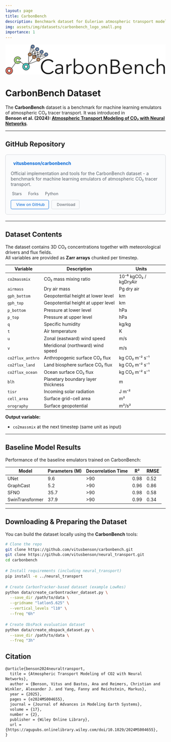 ```yaml
---
layout: page
title: CarbonBench
description: Benchmark dataset for Eulerian atmospheric transport models
img: assets/img/datasets/carbonbench_logo_small.png
importance: 1
---
```


![CarbonBench](/assets/img/datasets/carbonbench_logo.png)


# CarbonBench Dataset

The **CarbonBench** dataset is a benchmark for machine learning emulators of atmospheric CO₂ tracer transport. It was introduced in  
**Benson et al. (2024): [Atmospheric Transport Modeling of CO₂ with Neural Networks](https://agupubs.onlinelibrary.wiley.com/doi/10.1029/2024MS004655)**.

---

## GitHub Repository

<div class="github-card">
  <div class="github-header">
    <i class="fa-brands fa-github"></i>
    <a href="https://github.com/vitusbenson/carbonbench" target="_blank">
      <strong>vitusbenson/carbonbench</strong>
    </a>
  </div>
  <div class="github-description">
    <p>Official implementation and tools for the CarbonBench dataset - a benchmark for machine learning emulators of atmospheric CO₂ tracer transport.</p>
  </div>
  <div class="github-stats">
    <span class="stat">
      <i class="fa-solid fa-star"></i> 
      <span class="stat-text">Stars</span>
    </span>
    <span class="stat">
      <i class="fa-solid fa-code-fork"></i>
      <span class="stat-text">Forks</span>
    </span>
    <span class="stat">
      <i class="fa-solid fa-circle-dot"></i>
      <span class="stat-text">Python</span>
    </span>
  </div>
  <div class="github-links">
    <a href="https://github.com/vitusbenson/carbonbench" class="btn btn-outline-primary btn-sm" target="_blank">
      <i class="fa-brands fa-github"></i> View on GitHub
    </a>
    <a href="https://github.com/vitusbenson/carbonbench/archive/refs/heads/main.zip" class="btn btn-outline-secondary btn-sm" target="_blank">
      <i class="fa-solid fa-download"></i> Download
    </a>
  </div>
</div>

<style>
.github-card {
  border: 1px solid #d1d5da;
  border-radius: 6px;
  padding: 16px;
  margin: 20px 0;
  background-color: #fafbfc;
}

.github-header {
  margin-bottom: 8px;
}

.github-header i {
  margin-right: 8px;
  font-size: 1.2em;
}

.github-header a {
  text-decoration: none;
  color: #0366d6;
}

.github-header a:hover {
  text-decoration: underline;
}

.github-description {
  margin-bottom: 12px;
  color: #586069;
}

.github-stats {
  display: flex;
  gap: 16px;
  margin-bottom: 12px;
  font-size: 0.9em;
  color: #586069;
}

.stat {
  display: flex;
  align-items: center;
  gap: 4px;
}

.github-links {
  display: flex;
  gap: 8px;
}

.btn {
  display: inline-flex;
  align-items: center;
  gap: 4px;
  padding: 6px 12px;
  border-radius: 4px;
  text-decoration: none;
  font-size: 0.875em;
  transition: all 0.2s;
}

.btn-outline-primary {
  color: #0366d6;
  border: 1px solid #0366d6;
  background-color: transparent;
}

.btn-outline-primary:hover {
  background-color: #0366d6;
  color: white;
}

.btn-outline-secondary {
  color: #586069;
  border: 1px solid #d1d5da;
  background-color: transparent;
}

.btn-outline-secondary:hover {
  background-color: #f6f8fa;
}
</style>

---

## Dataset Contents

The dataset contains 3D CO₂ concentrations together with meteorological drivers and flux fields.  
All variables are provided as **Zarr arrays** chunked per timestep.

| Variable         | Description                                   | Units                         |
|------------------|-----------------------------------------------|-------------------------------|
| `co2massmix`     | CO₂ mass mixing ratio                         | 10⁻⁶ kgCO₂ / kgDryAir         |
| `airmass`        | Dry air mass                                  | Pg dry air                    |
| `gph_bottom`     | Geopotential height at lower level            | km                            |
| `gph_top`        | Geopotential height at upper level            | km                            |
| `p_bottom`       | Pressure at lower level                       | hPa                           |
| `p_top`          | Pressure at upper level                       | hPa                           |
| `q`              | Specific humidity                             | kg/kg                         |
| `t`              | Air temperature                               | K                             |
| `u`              | Zonal (eastward) wind speed                   | m/s                           |
| `v`              | Meridional (northward) wind speed             | m/s                           |
| `co2flux_anthro` | Anthropogenic surface CO₂ flux                | kg CO₂ m⁻² s⁻¹                |
| `co2flux_land`   | Land biosphere surface CO₂ flux               | kg CO₂ m⁻² s⁻¹                |
| `co2flux_ocean`  | Ocean surface CO₂ flux                        | kg CO₂ m⁻² s⁻¹                |
| `blh`            | Planetary boundary layer thickness            | m                             |
| `tisr`           | Incoming solar radiation                      | J m⁻²                         |
| `cell_area`      | Surface grid-cell area                        | m²                            |
| `orography`      | Surface geopotential                          | m²/s²                         |

**Output variable:**  
- `co2massmix` at the next timestep (same unit as input)

---

## Baseline Model Results

Performance of the baseline emulators trained on CarbonBench:

| Model                | Parameters (M) | Decorrelation Time | R²    | RMSE |
|----------------------|----------------|--------------------|-------|------|
| UNet               | 9.6            | >90                | 0.98  | 0.52 |
| GraphCast        | 5.2            | >90                | 0.96  | 0.86 |
| SFNO            | 35.7           | >90                | 0.98  | 0.58 |
| SwinTransformer   | 37.9           | >90                | 0.99  | 0.34 |


---

## Downloading & Preparing the Dataset

You can build the dataset locally using the **CarbonBench** tools:

```bash
# Clone the repo
git clone https://github.com/vitusbenson/carbonbench.git
git clone https://github.com/vitusbenson/neural_transport.git
cd carbonbench

# Install requirements (including neural_transport)
pip install -e ../neural_transport

# Create CarbonTracker-based dataset (example LowRes)
python data/create_carbontracker_dataset.py \
  --save_dir /path/to/data \
  --gridname "latlon5.625" \
  --vertical_levels "l10" \
  --freq "6h"

# Create ObsPack evaluation dataset
python data/create_obspack_dataset.py \
  --save_dir /path/to/data \
  --freq "3h"
```



## Citation

```
@article{benson2024neuraltransport,
  title = {Atmospheric Transport Modeling of CO2 with Neural Networks},
  author = {Benson, Vitus and Bastos, Ana and Reimers, Christian and Winkler, Alexander J. and Yang, Fanny and Reichstein, Markus},
  year = {2025},
  pages = {e2024MS004655},
  journal = {Journal of Advances in Modeling Earth Systems},
  volume = {17},
  number = {2},
  publisher = {Wiley Online Library},
  url = {https://agupubs.onlinelibrary.wiley.com/doi/10.1029/2024MS004655},
}
```